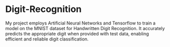 # Digit-Recognition
My project employs Artificial Neural Networks and Tensorflow to train a model on the MNIST dataset for Handwritten Digit Recognition. It accurately predicts the appropriate digit when provided with test data, enabling efficient and reliable digit classification.
